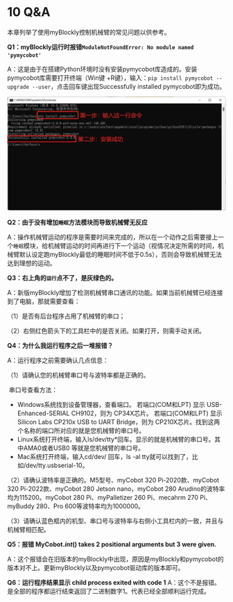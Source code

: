 # 10 Q&A

本章列举了使用myBlockly控制机械臂的常见问题以供参考。

**Q1：myBlockly运行时报错`ModuleNotFoundError: No module named 'pymycobot'`**

A：这是由于在搭建Python环境时没有安装pymycobot库造成的。安装pymycobot库需要打开终端（Win键		+R键），输入：`pip install pymycobot --upgrade --user`，点击回车键出现Successfully installed 		pymycobot即为成功。

<img src="./img/myblockly/Q&A.jpg" style="zoom: 50%;" />



**Q2：由于没有增加`睡眠`方法模块而导致机械臂无反应**

A：操作机械臂运动的程序是需要时间来完成的，所以在一个动作之后需要接上一个`睡眠`模块，给机械臂运动的时间再进行下一个运动（视情况决定所需的时间，机械臂默认设定跑myBlockly最低的睡眠时间不低于0.5s），否则会导致机械臂无法达到理想的运动。



**Q3：右上角的`运行`点不了，是灰绿色的。**

A：新版myBlockly增加了检测机械臂串口通讯的功能。如果当前机械臂已经连接到了电脑，那就需要查看：

（1）是否有后台程序占用了机械臂的串口；

（2）右侧红色箭头下的工具栏中的是否关闭。如果打开，则需手动关闭。



**Q4：为什么我运行程序之后一堆报错？**

A：运行程序之前需要确认几点信息：

（1）请确认您的机械臂串口号与波特率都是正确的。

​	串口号查看方法：

* Windows系统找到设备管理器，查看端口。
  若端口(COM和LPT) 显示 USB-Enhanced-SERIAL CH9102，则为 CP34X芯片。
  若端口(COM和LPT) 显示 Silicon Labs CP210x USB to UART Bridge，则为 CP210X芯片。找到这两个名称的端口所对应的就是您机械臂的串口号。
* Linux系统打开终端，输入ls/dev/tty*回车。显示的就是机械臂的串口号。其中AMA0或者USB0
  等就是您机械臂的串口号。
* Mac系统打开终端，输入cd/dev/ 回车，ls -al tty就可以找到了，比如/dev/tty.usbserial-10。

（2）请确认波特率是正确的。M5型号、myCobot 320 Pi-2020款、myCobot 320 Pi-2022款、myCobot 280 Jetson nano，myCobot 280 Arudino的波特率均为115200。myCobot 280 Pi、myPalletizer 260 Pi、mecahrm 270 Pi、myBuddy 280、Pro 600等波特率均为1000000。

（3）请确认蓝色框内的机型、串口号与波特率与右侧小工具栏内的一致，并且与机械臂相匹配。



**Q5：报错 MyCobot._int_() takes 2 positional arguments but 3 were given.**

A：这个报错会在旧版本的myBlockly中出现，原因是myBlockly和pymycobot的版本对不上。更新myBlockly以及pymycobot驱动库的版本即可。



**Q6：运行程序结果显示 child process exited with code 1**
A：这个不是报错。是全部的程序都运行结束返回了二进制数字1。代表已经全部顺利运行完成。


